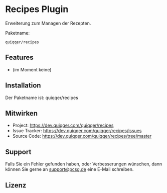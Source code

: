 
Recipes Plugin
========
Erweiterung zum Managen der Rezepten.

Paketname:

    quiqqer/recipes


Features
--------

- (im Moment keine)

Installation
------------

Der Paketname ist: quiqqer/recipes


Mitwirken
----------

- Project: https://dev.quiqqer.com/quiqqer/recipes
- Issue Tracker: https://dev.quiqqer.com/quiqqer/recipes/issues
- Source Code: https://dev.quiqqer.com/quiqqer/recipes/tree/master


Support
-------

Falls Sie ein Fehler gefunden haben, oder Verbesserungen wünschen,
dann können Sie gerne an support@pcsg.de eine E-Mail schreiben.


Lizenz
-------
